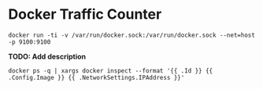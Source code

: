 # Docker Traffic Counter


    docker run -ti -v /var/run/docker.sock:/var/run/docker.sock --net=host -p 9100:9100 

**TODO: Add description**

    docker ps -q | xargs docker inspect --format '{{ .Id }} {{ .Config.Image }} {{ .NetworkSettings.IPAddress }}'

